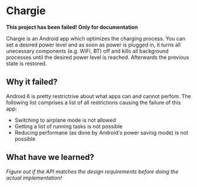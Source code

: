 # Chargie
**This project has been failed! Only for documentation**

Chargie is an Android app which optimizes the charging process. You can set a desired power level and as soon as power is plugged in, it turns all unecessary components (e.g. WiFi, BT) off and kills all background processes until the desired power level is reached. Afterwards the previous state is restored.

## Why it failed?
Android 6 is pretty restrictrive about what apps can and cannot perfom. The following list comprises a list of all restrictions causing the failure of this app:

* Switching to airplane mode is not allowed
* Getting a list of running tasks is not possible
* Reducing performane (as done by Android's power saving mode) is not possible

## What have we learned?
*Figure out if the API matches the design requirements before doing the actual implementation!*
